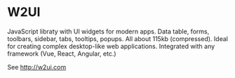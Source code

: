 # W2UI

JavaScript libraty with UI widgets for modern apps. Data table, forms, toolbars, sidebar, tabs, tooltips, popups. All about 115kb (compressed). Ideal for creating complex desktop-like web applications. Integrated with any framework (Vue, React, Angular, etc.)

See http://w2ui.com